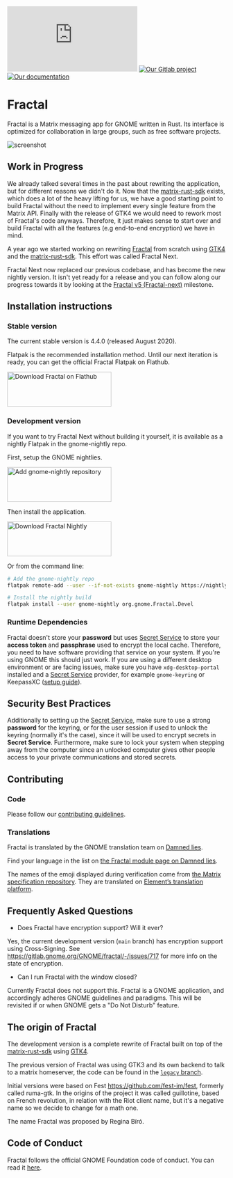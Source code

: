 [![Our chat room](https://img.shields.io/matrix/fractal-gtk:matrix.org?color=blue&label=%23fractal%3Agnome.org&logo=matrix)](https://matrix.to/#/#fractal:gnome.org)
[![Our Gitlab project](https://img.shields.io/badge/gitlab.gnome.org%2F-GNOME%2FFractal-green?logo=gitlab)](https://gitlab.gnome.org/GNOME/fractal/)
[![Our documentation](https://img.shields.io/badge/%F0%9F%95%AE-Docs-B7410E?logo=rust)](https://gnome.pages.gitlab.gnome.org/fractal/)

# Fractal

Fractal is a Matrix messaging app for GNOME written in Rust. Its interface is optimized for
collaboration in large groups, such as free software projects.

![screenshot](https://gitlab.gnome.org/GNOME/fractal/raw/main/screenshots/fractal.png)

## Work in Progress

We already talked several times in the past about rewriting the application, but for different
reasons we didn't do it. Now that the [matrix-rust-sdk](https://github.com/matrix-org/matrix-rust-sdk)
exists, which does a lot of the heavy lifting for us, we have a good starting point to build Fractal
without the need to implement every single feature from the Matrix API. Finally with the release of
GTK4 we would need to rework most of Fractal's code anyways. Therefore, it just makes sense to start
over and build Fractal with all the features (e.g end-to-end encryption) we have in mind.

A year ago we started working on rewriting [Fractal](https://gitlab.gnome.org/GNOME/fractal/) from
scratch using [GTK4](https://www.gtk.org/) and the [matrix-rust-sdk](https://github.com/matrix-org/matrix-rust-sdk).
This effort was called Fractal Next.

Fractal Next now replaced our previous codebase, and has become the new nightly version. It isn't
yet ready for a release and you can follow along our progress towards it by looking at the
[Fractal v5 (Fractal-next)](https://gitlab.gnome.org/GNOME/fractal/-/milestones/18) milestone.

## Installation instructions

### Stable version

The current stable version is 4.4.0 (released August 2020).

Flatpak is the recommended installation method.
Until our next iteration is ready, you can get the official Fractal Flatpak on Flathub.

<a href="https://flathub.org/apps/details/org.gnome.Fractal">
<img
    src="https://flathub.org/assets/badges/flathub-badge-i-en.png"
    alt="Download Fractal on Flathub"
    width="240px"
    height="80px"
/>
</a>

### Development version

If you want to try Fractal Next without building it yourself, it is available as a nightly Flatpak
in the gnome-nightly repo.

First, setup the GNOME nightlies.

<a href="https://nightly.gnome.org/gnome-nightly.flatpakrepo ">
<img
    src="https://gitlab.gnome.org/GNOME/fractal/uploads/447997cccc862eb27483b9c61b8a8a12/gnome-nightly.png"
    alt="Add gnome-nightly repository"
    width="240px"
    height="80px"
/>
</a>

Then install the application.

<a href="https://nightly.gnome.org/repo/appstream/org.gnome.Fractal.Devel.flatpakref">
<img
    src="https://gitlab.gnome.org/GNOME/fractal/uploads/a688e9176e8e76d630993869c13a0222/download-fractal-nightly.png"
    alt="Download Fractal Nightly"
    width="240px"
    height="80px"
/>
</a>

Or from the command line:

```sh
# Add the gnome-nightly repo
flatpak remote-add --user --if-not-exists gnome-nightly https://nightly.gnome.org/gnome-nightly.flatpakrepo

# Install the nightly build
flatpak install --user gnome-nightly org.gnome.Fractal.Devel
```

### Runtime Dependencies

Fractal doesn't store your **password** but uses 
[Secret Service](https://www.freedesktop.org/wiki/Specifications/secret-storage-spec/)
to store your **access token** and **passphrase** used to encrypt the local cache.
Therefore, you need to have software providing that service on your system.
If you're using GNOME this should just work. 
If you are using a different desktop environment or are facing issues, 
make sure you have `xdg-desktop-portal` installed and a 
[Secret Service](https://www.freedesktop.org/wiki/Specifications/secret-storage-spec/) provider,
for example `gnome-keyring` or KeepassXC ([setup guide](https://avaldes.co/2020/01/28/secret-service-keepassxc.html)).

## Security Best Practices

Additionally to setting up the [Secret Service](https://www.freedesktop.org/wiki/Specifications/secret-storage-spec/),
make sure to use a strong **password** for the keyring, or for the user session if used to unlock the keyring
(normally it's the case), since it will be used to encrypt secrets in **Secret Service**.
Furthermore, make sure to lock your system when stepping away from the computer since an unlocked computer
gives other people access to your private communications and stored secrets.

## Contributing

### Code

Please follow our [contributing guidelines](CONTRIBUTING.md).

### Translations

Fractal is translated by the GNOME translation team on [Damned lies](https://l10n.gnome.org/).

Find your language in the list on [the Fractal module page on Damned lies](https://l10n.gnome.org/module/fractal/).

The names of the emoji displayed during verification come from [the Matrix specification repository](https://github.com/matrix-org/matrix-spec/tree/main/data-definitions).
They are translated on [Element’s translation platform](https://translate.element.io/projects/matrix-doc/sas-emoji-v1).

## Frequently Asked Questions

* Does Fractal have encryption support? Will it ever?

Yes, the current development version (`main` branch) has encryption support using Cross-Signing. See
<https://gitlab.gnome.org/GNOME/fractal/-/issues/717> for more info on the state of encryption.

* Can I run Fractal with the window closed?

Currently Fractal does not support this. Fractal is a GNOME application, and accordingly adheres GNOME
guidelines and paradigms. This will be revisited if or when GNOME gets a "Do Not Disturb" feature.

## The origin of Fractal

The development version is a complete rewrite of Fractal built on top of the
[matrix-rust-sdk](https://github.com/matrix-org/matrix-rust-sdk) using [GTK4](https://gtk.org/).

The previous version of Fractal was using GTK3 and its own backend to talk to a matrix homeserver,
the code can be found in the [`legacy` branch](https://gitlab.gnome.org/GNOME/fractal/-/tree/legacy).

Initial versions were based on Fest <https://github.com/fest-im/fest>, formerly called ruma-gtk.
In the origins of the project it was called guillotine, based on French revolution, in relation with
the Riot client name, but it's a negative name so we decide to change for a math one.

The name Fractal was proposed by Regina Bíró.

## Code of Conduct

Fractal follows the official GNOME Foundation code of conduct. You can read it [here](/code-of-conduct.md).
